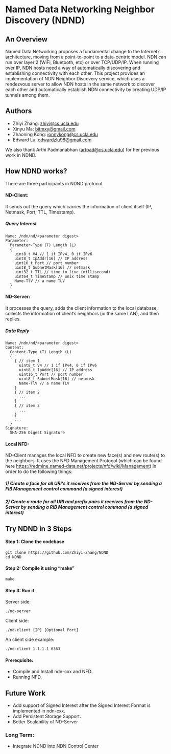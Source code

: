 # Named Data Networking Neighbor Discovery (NDND)

## An Overview

Named Data Networking proposes a fundamental change to the Internet’s architecture, moving from a point-to-point to a data-centric model.
NDN can run over layer 2 (WiFi, Bluetooth, etc) or over TCP/UDP/IP.
When running over IP, NDN hosts need a way of automatically discovering and establishing connectivity with each other.
This project provides an implementation of NDN Neighbor Discovery service, which uses a rendezvous server to allow NDN hosts in the same network to discover each other and automatically establish NDN connectivity by creating UDP/IP tunnels among them.

## Authors
* Zhiyi Zhang: zhiyi@cs.ucla.edu
* Xinyu Ma: bitmxy@gmail.com
* Zhaoning Kong: jonnykong@cs.ucla.edu
* Edward Lu: edwardzlu98@gmail.com

We also thank Arthi Padmanabhan (artpad@cs.ucla.edu) for her previous work in NDND.

## How NDND works?

There are three participants in NDND protocol.

#### ND-Client:
It sends out the query which carries the information of client itself (IP, Netmask, Port, TTL, Timestamp).

##### Query Interest
```
Name: /ndn/nd/<parameter digest>
Parameter:
  Parameter-Type (T) Length (L)
  {
    uint8_t V4 // 1 if IPv4, 0 if IPv6
    uint8_t IpAddr[16] // IP address
    uint16_t Port // port number
    uint8_t SubnetMask[16] // netmask
    uint32_t TTL // time to live (millisecond)
    uint64_t TimeStamp // unix time stamp
    Name-TlV // a name TLV
  }
```

#### ND-Server:
It processes the query, adds the client information to the local database, collects the information of client’s neighbors (in the same LAN), and then replies.

##### Data Reply
```
Name: /ndn/nd/<parameter digest>
Content:
  Content-Type (T) Length (L)
  {
    { // item 1
      uint8_t V4 // 1 if IPv4, 0 if IPv6
      uint8_t IpAddr[16] // IP address
      uint16_t Port // port number
      uint8_t SubnetMask[16] // netmask
      Name-TlV // a name TLV
    }
    { // item 2
      ...
    }
    { // item 3
      ...
    }
    ...
  }
Signature:
  SHA-256 Digest Signature
```

#### Local NFD:
ND-Client manages the local NFD to create new face(s) and new route(s) to the neighbors. It uses the NFD Management Protocol (which can be found here https://redmine.named-data.net/projects/nfd/wiki/Management) in order to do the following things: 

##### 1) Create a face for all URI's it receives from the ND-Server by sending a FIB Management control command (a signed interest)

##### 2) Create a route for all URI and prefix pairs it receives from the ND-Server by sending a RIB Management control command (a signed interest)

## Try NDND in 3 Steps

#### Step 1: Clone the codebase
```
git clone https://github.com/Zhiyi-Zhang/NDND
cd NDND
```

#### Step 2: Compile it using “make”
```
make
```

#### Step 3: Run it
Server side:
```
./nd-server
```
Client side:
```
./nd-client [IP] [Optional Port]
```
An client side example:
```
./nd-client 1.1.1.1 6363
```


#### Prerequisite:
* Compile and Install ndn-cxx and NFD.
* Running NFD.


## Future Work

* Add support of Signed Interest after the Signed Interest Format is implemented in ndn-cxx.
* Add Persistent Storage Support.
* Better Scalability of ND-Server

### Long Term:
* Integrate NDND into NDN Control Center
